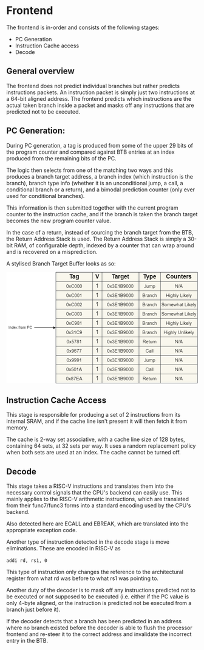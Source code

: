 # Frontend

The frontend is in-order and consists of the following stages:
- PC Generation
- Instruction Cache access
- Decode

## General overview
The frontend does not predict individual branches but rather predicts instructions packets. An instruction packet is simply just
two instructions at a 64-bit aligned address. The frontend predicts which instructions are the actual taken branch inside a packet and
masks off any instructions that are predicted not to be executed.

## PC Generation:
During PC generation, a tag is produced from some of the upper 29 bits of the program counter and compared against BTB entries at an index
produced from the remaining bits of the PC. 

The logic then selects from one of the matching two ways and this produces a branch target address, a branch index
(which instruction is the branch), branch type info (whether it is an unconditional jump, a call, a conditional branch or a return), and
a bimodal prediction counter (only ever used for conditional branches). 

This information is then submitted together with the current
program counter to the instruction cache, and if the branch is taken the branch target becomes the new program counter value.

In the case of a return, instead of sourcing the branch target from the BTB, the Return Address Stack is used. The Return Address Stack is simply a 30-bit RAM, of configurable depth, indexed by a counter that can wrap around and is recovered on a misprediction. 

A stylised Branch Target Buffer looks as so:


![Stylised BTB](btb.png)

## Instruction Cache Access

This stage is responsible for producing a set of 2 instructions from its internal SRAM, and if the cache line isn't present it will then fetch it from memory.

The cache is 2-way set associative, with a cache line size of 128 bytes, containing 64 sets, at 32 sets per way. It uses a random replacement policy when both sets are used at an index. The cache cannot be turned off.

## Decode

This stage takes a RISC-V instructions and translates them into the necessary control signals that the CPU's backend can easily use. This mainly applies
to the RISC-V arithmetic instructions, which are translated from their func7/func3 forms into a standard encoding used by the CPU's backend.

Also detected here are ECALL and EBREAK, which are translated into the appropriate exception code.

Another type of instruction detected in the decode stage is move eliminations. These are encoded in RISC-V as

`addi rd, rs1, 0`

This type of instruction only changes the reference to the architectural register from what rd was before to what rs1 was pointing to.

Another duty of the decoder is to mask off any instructions predicted not to be executed or not supposed to be executed (i.e. either if the PC value is only 4-byte aligned, or the instruction is predicted not be executed from a branch just before it).

If the decoder detects that a branch has been predicted in an address where no branch existed before the decoder is able to flush the processor frontend and re-steer it to the correct address and invalidate the incorrect entry in the BTB.